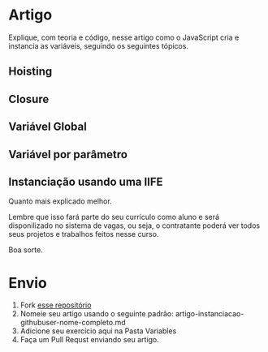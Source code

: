 # Artigo

Explique, com teoria e código, nesse artigo como o JavaScript cria e instancia as variáveis, seguindo os seguintes tópicos.

## Hoisting

## Closure

## Variável Global

## Variável por parâmetro

## Instanciação usando uma IIFE

Quanto mais explicado melhor.

Lembre que isso fará parte do seu currículo como aluno e será disponilizado no sistema de vagas, ou seja, o contratante poderá ver todos seus projetos e trabalhos feitos nesse curso.

Boa sorte.

# Envio

1. Fork [esse repositório](https://github.com/Webschool-io/be-mean-instagram-artigos/) 
2. Nomeie seu artigo usando o seguinte padrão: artigo-instanciacao-githubuser-nome-completo.md
3. Adicione seu exercício aqui na Pasta Variables
4. Faça um Pull Requst enviando seu artigo.
